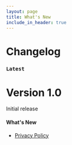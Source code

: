```yaml
---
layout: page
title: What's New
include_in_header: true
---
```


# Changelog

### `Latest`
# **Version 1.0**
Initial release

#### What's New
- [Privacy Policy](/privacypolicy)
